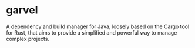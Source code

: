 # garvel
A dependency and build manager for Java, loosely based on the Cargo tool for Rust, that aims to provide a simplified and powerful way to manage complex projects.

